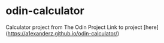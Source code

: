 # odin-calculator
Calculator project from The Odin Project
Link to project [here] (https://a1exanderz.github.io/odin-calculator/)
